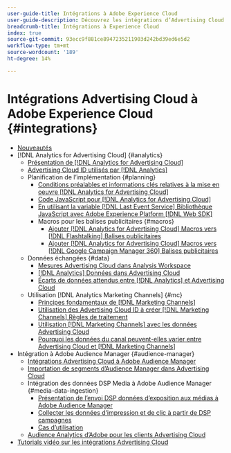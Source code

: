 ```yaml
---
user-guide-title: Intégrations à Adobe Experience Cloud
user-guide-description: Découvrez les intégrations d’Advertising Cloud DSP et d’Advertising Cloud Search à d’autres produits et services Adobe Experience Cloud.
breadcrumb-title: Intégrations à Experience Cloud
index: true
source-git-commit: 93ecc9f881ce8947235211903d242bd39ed6e5d2
workflow-type: tm+mt
source-wordcount: '189'
ht-degree: 14%

---
```



# Intégrations Advertising Cloud à Adobe Experience Cloud {#integrations}

<!--  ADD LATER: and Adobe Experience Platform -->

+ [Nouveautés](/help/integrations/home.md)
+ [!DNL Analytics for Advertising Cloud] {#analytics}
   + [Présentation de [!DNL Analytics for Advertising Cloud]](/help/integrations/analytics/overview.md)
   + [Advertising Cloud ID utilisés par [!DNL Analytics]](/help/integrations/analytics/ids.md)
   + Planification de l’implémentation {#planning}
      + [Conditions préalables et informations clés relatives à la mise en oeuvre [!DNL Analytics for Advertising Cloud]](/help/integrations/analytics/prerequisites.md)
      + [Code JavaScript pour [!DNL Analytics for Advertising Cloud]](/help/integrations/analytics/javascript.md)
      + [En utilisant la variable [!DNL Last Event Service] Bibliothèque JavaScript avec Adobe Experience Platform [!DNL Web SDK]](/help/integrations/analytics/web-sdk.md)
      + Macros pour les balises publicitaires {#macros}
         + [Ajouter [!DNL Analytics for Advertising Cloud] Macros vers [!DNL Flashtalking] Balises publicitaires](/help/integrations/analytics/macros-flashtalking.md)
         + [Ajouter [!DNL Analytics for Advertising Cloud] Macros vers [!DNL Google Campaign Manager 360] Balises publicitaires](/help/integrations/analytics/macros-google-campaign-manager.md)
   + Données échangées {#data}
      + [Mesures Advertising Cloud dans Analysis Workspace](/help/integrations/analytics/advertising-cloud-metrics-in-analytics.md)
      + [[!DNL Analytics] Données dans Advertising Cloud](/help/integrations/analytics/analytics-data-in-advertising-cloud.md)
      + [Écarts de données attendus entre [!DNL Analytics] et Advertising Cloud](/help/integrations/analytics/data-variances.md)
   + Utilisation [!DNL Analytics Marketing Channels] {#mc}
      + [Principes fondamentaux de [!DNL Marketing Channels]](/help/integrations/analytics/marketing-channels/mc-overview.md)
      + [Utilisation des Advertising Cloud ID à créer [!DNL Marketing Channels] Règles de traitement](/help/integrations/analytics/marketing-channels/mc-ids.md)
      + [Utilisation [!DNL Marketing Channels] avec les données Advertising Cloud](/help/integrations/analytics/marketing-channels/mc-ac-data.md)
      + [Pourquoi les données du canal peuvent-elles varier entre Advertising Cloud et [!DNL Marketing Channels]](/help/integrations/analytics/marketing-channels/mc-data-variances.md)
+ Intégration à Adobe Audience Manager {#audience-manager}
   + [Intégrations Advertising Cloud à Adobe Audience Manager](/help/integrations/audience-manager/overview.md)
   + [Importation de segments d’Audience Manager dans Advertising Cloud](/help/integrations/audience-manager/import-audiences.md)
   + Intégration des données DSP Media à Adobe Audience Manager {#media-data-ingestion}
      + [Présentation de l’envoi DSP données d’exposition aux médias à Adobe Audience Manager](/help/integrations/audience-manager/media-data-integration/overview.md)
      + [Collecter les données d’impression et de clic à partir de DSP campagnes](/help/integrations/audience-manager/media-data-integration/collect.md)
      + [Cas d’utilisation](/help/integrations/audience-manager/media-data-integration/use-cases.md)
   + [Audience Analytics d’Adobe pour les clients Advertising Cloud](/help/integrations/audience-manager/audience-analytics.md)
+ [Tutorials vidéo sur les intégrations Advertising Cloud](https://experienceleague.adobe.com/docs/advertising-cloud-learn/tutorials/overview.html)<!-- rename if the tutorials TOC structure changes -->
